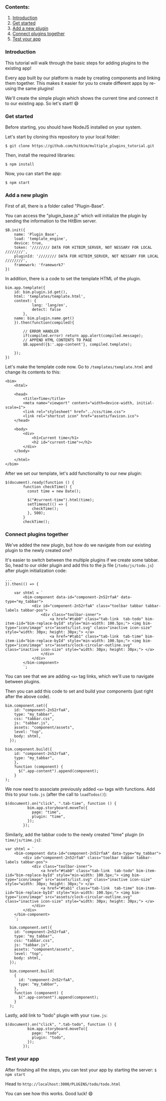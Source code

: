 

### Contents:
1. [Introduction](https://github.com/hitbim/multiple_plugins_tutorial/blob/main/README.md#introduction)
2. [Get started](https://github.com/hitbim/multiple_plugins_tutorial#get-started)
3. [Add a new plugin](https://github.com/hitbim/multiple_plugins_tutorial#add-a-new-plugin)
4. [Connect plugins together](https://github.com/hitbim/multiple_plugins_tutorial#connect-plugins-together)
5. [Test your app](https://github.com/hitbim/multiple_plugins_tutorial#test-your-app)



### Introduction

This tutorial will walk through the basic steps for adding plugins to the existing app! 

Every app built by our platform is made by creating components and linking them together. This makes it easier for you to create different apps by re-using the same plugins!

We'll create the simple plugin which shows the current time and connect it to our existing app. So let's start! 😄

### Get started

Before starting, you should have NodeJS installed on your system.

Let's start by cloning this repository to your local folder:

`$ git clone https://github.com/hitbim/multiple_plugins_tutorial.git`

Then, install the required libraries:

`$ npm install`

Now, you can start the app:

`$ npm start`

### Add a new plugin
First of all, there is a folder called "Plugin-Base". 

You can access the "plugin_base.js" which will initialize the plugin by sending the information to the HitBim server. 
```javascript=
$B.init({
    name: 'Plugin_Base',
    load: 'template_engine',
    device: true,
    token: '//////// DATA FOR HITBIM_SERVER, NOT NESSARY FOR LOCAL ////////',
    pluginId: '//////// DATA FOR HITBIM_SERVER, NOT NESSARY FOR LOCAL ////////',
    framework: 'framework7'
})
```
In addition, there is a code to set the template HTML of the plugin.
```javascript=
bim.app.template({
    id: bim.plugin.id.get(),
    html: 'templates/template.html',
    context: {
            lang: 'lang/en',
            detect: false
        },
    name: bim.plugin.name.get()
    }).then(function(compiled){

        // ERROR HANDLER
        if(compiled.error) return app.alert(compiled.message);
        // APPEND HTML CONTENTS TO PAGE
        $B.append({$:'.app-content'}, compiled.template);

    });
})
```

Let's make the template code now. Go to `/templates/template.html` and change its contents to this:
```htmlembedded=
<bim>
    <html>

    <head>
        <title>Time</title>
        <meta name="viewport" content="width=device-width, initial-scale=1">
        <link rel="stylesheet" href="../css/time.css">
        <link rel="shortcut icon" href="assets/favicon.ico">
    </head>

    <body>
        <div>
            <h1>Current time</h1>
            <h2 id="current-time"></h2>
        </div>
    </body>

    </html>
</bim>

```

After we set our template, let's add functionality to our new plugin:
```javascript=
$(document).ready(function () {
        function checkTime() {
          const time = new Date();

          $("#current-time").html(time);
          setTimeout(() => {
            checkTime();
          }, 500);
        }
        checkTime();
```

### Connect plugins together

We've added the new plugin, but how do we navigate from our existing plugin to the newly created one?

It's easier to switch between the multiple plugins if we create some tabbar.
So, head to our older plugin and add this to the js file (`/todo/js/todo.js`) after plugin initialization code:
 
```javascript=
...
}).then(() => {

    var shtml = `
        <bim-component data-id="component-2n52rfaA" data-type="my_tabbar">
            <div id="component-2n52rfaA" class="toolbar tabbar tabbar-labels tabbar-pos">
                <div class="toolbar-inner">
                    <a href="#tab0" class="tab-link  tab-todo" bim-item-iid="bim-replace-byId" style="min-width: 100.5px;"> <img bim-type="icon/image" src="assets/list.svg" class="inactive icon-size" style="width: 30px; height: 30px;"> </a>
                    <a href="#tab1" class="tab-link  tab-time" bim-item-iid="bim-replace-byId" style="min-width: 100.5px;"> <img bim-type="icon/image" src="assets/clock-circular-outline.svg" class="inactive icon-size" style="width: 30px; height: 30px;"> </a>
                </div>
            </div>
        </bim-component>
        `;

```
You can see that we are adding `<a>` tag links, which we'll use to navigate between plugins.

Then you can add this code to set and build your components (just right after the above code).
```javascript=
bim.component.set({
    id: "component-2n52rfaA",
    type: "my_tabbar",
    css: "tabbar.css",
    js: "tabbar.js",
    assets: "component/assets",
    level: "top",
    body: shtml,
  });
 
bim.component.build({
    id: "component-2n52rfaA",
    type: "my_tabbar",
    },
    function (component) {
      $(".app-content").append(component);
    }
);
```

We now need to associate previously added `<a>` tags with functions. Add this to your `todo.js` (after the call to `loadTodos()`):
```javascript=
$(document).on("click", ".tab-time", function () {
          bim.app.storyboard.moveTo({
            page: "time",
            plugin: "time",
          });
        });
```

Similarly, add the tabbar code to the newly created "time" plugin (in `time/js/time.js`):
```javascript=
var shtml = `
	<bim-component data-id="component-2n52rfaA" data-type="my_tabbar">
		<div id="component-2n52rfaA" class="toolbar tabbar tabbar-labels tabbar-pos">
			<div class="toolbar-inner">
				<a href="#tab0" class="tab-link  tab-todo" bim-item-iid="bim-replace-byId" style="min-width: 100.5px;"> <img bim-type="icon/image" src="assets/list.svg" class="inactive icon-size" style="width: 30px; height: 30px;"> </a>
				<a href="#tab1" class="tab-link  tab-time" bim-item-iid="bim-replace-byId" style="min-width: 100.5px;"> <img bim-type="icon/image" src="assets/clock-circular-outline.svg" class="inactive icon-size" style="width: 30px; height: 30px;"> </a>
			</div>
		</div>
	</bim-component>
	`;

  bim.component.set({
    id: "component-2n52rfaA",
    type: "my_tabbar",
    css: "tabbar.css",
    js: "tabbar.js",
    assets: "component/assets",
    level: "top",
    body: shtml,
  });

  bim.component.build(
    {
      id: "component-2n52rfaA",
      type: "my_tabbar",
    },
    function (component) {
      $(".app-content").append(component);
    }
  );

```

Lastly, add link to "todo" plugin with your `time.js`:
```javascript=
$(document).on("click", ".tab-todo", function () {
          bim.app.storyboard.moveTo({
            page: "todo",
            plugin: "todo",
          });
        });
```

### Test your app
After finishing all the steps, you can test your app by starting the server:
`$ npm start`

Head to `http://localhost:3000/PLUGINS/todo/todo.html`

You can see how this works. Good luck! 😄
